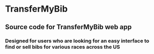 # TransferMyBib 

## Source code for TransferMyBib web app

### Designed for users who are looking for an easy interface to find or sell bibs for various races across the US

###

